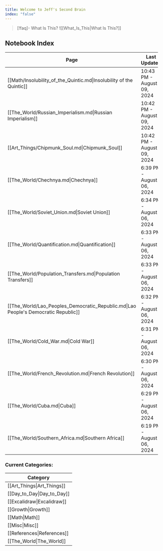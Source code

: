 ```yaml
---
title: Welcome to Jeff's Second Brain
index: "false"
---
```

> [!faq]- What Is This?
> ![[What_Is_This|What Is This?]]

## Notebook Index
<!-- QueryToSerialize: TABLE WITHOUT ID link(file.name, title) AS "Page", file.mtime AS "Last Updated" FROM "" WHERE index = "true" SORT file.mtime DESC -->
<!-- SerializedQuery: TABLE WITHOUT ID link(file.name, title) AS "Page", file.mtime AS "Last Updated" FROM "" WHERE index = "true" SORT file.mtime DESC -->

| Page                                                                               | Last Updated               |
| ---------------------------------------------------------------------------------- | -------------------------- |
| [[Math/Insolubility_of_the_Quintic.md\|Insolubility of the Quintic]]               | 10:43 PM - August 09, 2024 |
| [[The_World/Russian_Imperialism.md\|Russian Imperialism]]                          | 10:42 PM - August 09, 2024 |
| [[Art_Things/Chipmunk_Soul.md\|Chipmunk_Soul]]                                     | 10:42 PM - August 09, 2024 |
| [[The_World/Chechnya.md\|Chechnya]]                                                | 6:39 PM - August 06, 2024  |
| [[The_World/Soviet_Union.md\|Soviet Union]]                                        | 6:34 PM - August 06, 2024  |
| [[The_World/Quantification.md\|Quantification]]                                    | 6:33 PM - August 06, 2024  |
| [[The_World/Population_Transfers.md\|Population Transfers]]                        | 6:33 PM - August 06, 2024  |
| [[The_World/Lao_Peoples_Democratic_Republic.md\|Lao People's Democratic Republic]] | 6:32 PM - August 06, 2024  |
| [[The_World/Cold_War.md\|Cold War]]                                                | 6:31 PM - August 06, 2024  |
| [[The_World/French_Revolution.md\|French Revolution]]                              | 6:30 PM - August 06, 2024  |
| [[The_World/Cuba.md\|Cuba]]                                                        | 6:29 PM - August 06, 2024  |
| [[The_World/Southern_Africa.md\|Southern Africa]]                                  | 6:19 PM - August 06, 2024  |
<!-- SerializedQuery END -->

<!--
```dataview
TABLE WITHOUT ID link(file.name) AS "Page", file.mtime AS "Last Updated"
WHERE index = "true"
SORT file.mtime DESC
```
-->

<!-- Old dataview:
```dataview
TABLE WITHOUT ID link(file.link, choice(title, title, file.aliases[0])) AS "Title", file.mtime AS "Last Updated"
FROM "content"
WHERE index = "true"
SORT file.mtime DESC
```
-->

### Current Categories:

<!-- QueryToSerialize: TABLE WHERE contains(file.folder, "/") = false AND file.folder != "fileClass" AND file.folder != "" GROUP BY link(file.folder) AS "Category" -->
<!-- SerializedQuery: TABLE WHERE contains(file.folder, "/") = false AND file.folder != "fileClass" AND file.folder != "" GROUP BY link(file.folder) AS "Category" -->

| Category                   |
| -------------------------- |
| [[Art_Things\|Art_Things]] |
| [[Day_to_Day\|Day_to_Day]] |
| [[Excalidraw\|Excalidraw]] |
| [[Growth\|Growth]]         |
| [[Math\|Math]]             |
| [[Misc\|Misc]]             |
| [[References\|References]] |
| [[The_World\|The_World]]   |
<!-- SerializedQuery END -->


<!-- 
```dataview
TABLE
WHERE contains(file.folder, "/") = false AND file.folder != "fileClass" AND file.folder != ""
GROUP BY link(file.folder) AS "Category"
```
-->
